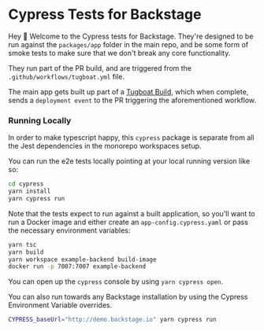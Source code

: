# Cypress Tests for Backstage

Hey 👋 Welcome to the Cypress tests for Backstage. They're designed to be run against the `packages/app` folder in the main repo, and be some form of smoke tests to make sure that we don't break any core functionality.

They run part of the PR build, and are triggered from the `.github/workflows/tugboat.yml` file.

The main app gets built up part of a [Tugboat Build](https://tugboat.qa), which when complete, sends a `deployment event` to the PR triggering the aforementioned workflow.

### Running Locally

In order to make typescript happy, this `cypress` package is separate from all the Jest dependencies in the monorepo workspaces setup.

You can run the e2e tests locally pointing at your local running version like so:

```sh
cd cypress
yarn install
yarn cypress run
```

Note that the tests expect to run against a built application, so you'll want to
run a Docker image and either create an `app-config.cypress.yaml` or pass the
necessary environment variables:

```sh
yarn tsc
yarn build
yarn workspace example-backend build-image
docker run -p 7007:7007 example-backend
```

You can open up the `cypress` console by using `yarn cypress open`.

You can also run towards any Backstage installation by using the Cypress Environment Variable overrides.

```sh
CYPRESS_baseUrl="http://demo.backstage.io" yarn cypress run
```
